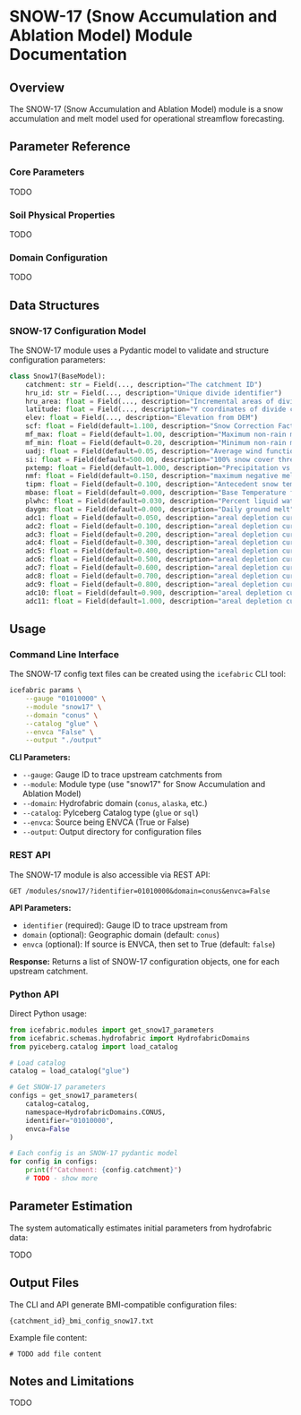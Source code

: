 # SNOW-17 (Snow Accumulation and Ablation Model) Module Documentation

## Overview

The SNOW-17 (Snow Accumulation and Ablation Model) module is a snow accumulation and melt model used for operational streamflow forecasting.

## Parameter Reference

### Core Parameters

TODO

### Soil Physical Properties

TODO

### Domain Configuration

TODO

## Data Structures

### SNOW-17 Configuration Model

The SNOW-17 module uses a Pydantic model to validate and structure configuration parameters:

```python
class Snow17(BaseModel):
    catchment: str = Field(..., description="The catchment ID")
    hru_id: str = Field(..., description="Unique divide identifier")
    hru_area: float = Field(..., description="Incremental areas of divide")
    latitude: float = Field(..., description="Y coordinates of divide centroid")
    elev: float = Field(..., description="Elevation from DEM")
    scf: float = Field(default=1.100, description="Snow Correction Factor")
    mf_max: float = Field(default=1.00, description="Maximum non-rain melt factor")
    mf_min: float = Field(default=0.20, description="Minimum non-rain melt factor")
    uadj: float = Field(default=0.05, description="Average wind function for rain on snow")
    si: float = Field(default=500.00, description="100% snow cover threshold")
    pxtemp: float = Field(default=1.000, description="Precipitation vs Snow threshold temperature")
    nmf: float = Field(default=0.150, description="maximum negative melt factor")
    tipm: float = Field(default=0.100, description="Antecedent snow temperature index")
    mbase: float = Field(default=0.000, description="Base Temperature for non-rain melt factor")
    plwhc: float = Field(default=0.030, description="Percent liquid water holding capacity")
    daygm: float = Field(default=0.000, description="Daily ground melt")
    adc1: float = Field(default=0.050, description="areal depletion curve, WE/Ai=0")
    adc2: float = Field(default=0.100, description="areal depletion curve, WE/Ai=0.1")
    adc3: float = Field(default=0.200, description="areal depletion curve, WE/Ai=0.2")
    adc4: float = Field(default=0.300, description="areal depletion curve, WE/Ai=0.3")
    adc5: float = Field(default=0.400, description="areal depletion curve, WE/Ai=0.4")
    adc6: float = Field(default=0.500, description="areal depletion curve, WE/Ai=0.5")
    adc7: float = Field(default=0.600, description="areal depletion curve, WE/Ai=0.6")
    adc8: float = Field(default=0.700, description="areal depletion curve, WE/Ai=0.7")
    adc9: float = Field(default=0.800, description="areal depletion curve, WE/Ai=0.8")
    adc10: float = Field(default=0.900, description="areal depletion curve, WE/Ai=0.9")
    adc11: float = Field(default=1.000, description="areal depletion curve, WE/Ai=1.0")
```

## Usage

### Command Line Interface

The SNOW-17 config text files can be created using the `icefabric` CLI tool:

```bash
icefabric params \
    --gauge "01010000" \
    --module "snow17" \
    --domain "conus" \
    --catalog "glue" \
    --envca "False" \
    --output "./output"
```

**CLI Parameters:**
- `--gauge`: Gauge ID to trace upstream catchments from
- `--module`: Module type (use "snow17" for Snow Accumulation and Ablation Model)
- `--domain`: Hydrofabric domain (`conus`, `alaska`, etc.)
- `--catalog`: PyIceberg Catalog type (`glue` or `sql`)
- `--envca`: Source being ENVCA (True or False)
- `--output`: Output directory for configuration files

### REST API

The SNOW-17 module is also accessible via REST API:

```http
GET /modules/snow17/?identifier=01010000&domain=conus&envca=False
```

**API Parameters:**
- `identifier` (required): Gauge ID to trace upstream from
- `domain` (optional): Geographic domain (default: `conus`)
- `envca` (optional): If source is ENVCA, then set to True (default: `false`)

**Response:** Returns a list of SNOW-17 configuration objects, one for each upstream catchment.

### Python API

Direct Python usage:

```python
from icefabric.modules import get_snow17_parameters
from icefabric.schemas.hydrofabric import HydrofabricDomains
from pyiceberg.catalog import load_catalog

# Load catalog
catalog = load_catalog("glue")

# Get SNOW-17 parameters
configs = get_snow17_parameters(
    catalog=catalog,
    namespace=HydrofabricDomains.CONUS,
    identifier="01010000",
    envca=False
)

# Each config is an SNOW-17 pydantic model
for config in configs:
    print(f"Catchment: {config.catchment}")
    # TODO - show more
```

## Parameter Estimation

The system automatically estimates initial parameters from hydrofabric data:

TODO

## Output Files

The CLI and API generate BMI-compatible configuration files:

```
{catchment_id}_bmi_config_snow17.txt
```

Example file content:
```
# TODO add file content
```

## Notes and Limitations

TODO
